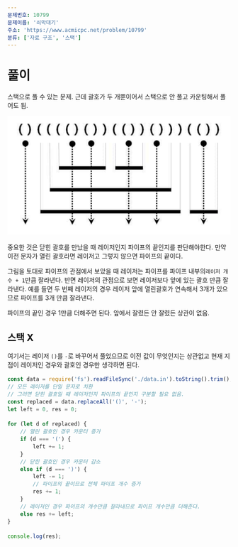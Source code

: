 ```yaml
---
문제번호: 10799
문제이름: '쇠막대기'
주소: 'https://www.acmicpc.net/problem/10799'
분류: ['자료 구조', '스택']
---
```


# 풀이

스택으로 풀 수 있는 문제. 근데 괄호가 두 개뿐이어서 스택으로 안 풀고 카운팅해서 풀어도 됨.

![](1.png)

중요한 것은 닫힌 괄호를 만났을 때 레이저인지 파이프의 끝인지를 판단해야한다. 만약 이전 문자가 열린 괄호라면 레이저고 그렇지 않으면 파이프의 끝이다.

그림을 토대로 파이프의 관점에서 보았을 때 레이저는 파이프를 파이프 내부의`레이저 개수 + 1`만큼 잘라낸다.
반면 레이저의 관점으로 보면 레이저보다 앞에 있는 괄호 만큼 잘라낸다. 예를 들면 두 번째 레이저의 경우 레이저 앞에 열린괄호가 연속해서 3개가 있으므로 파이프를 3개 만큼 잘라낸다.

파이프의 끝인 경우 1만큼 더해주면 된다. 앞에서 잘렸든 안 잘렸든 상관이 없음.

## 스택 X

여기서는 레이저 `()`를 `-`로 바꾸어서 풀었으므로 이전 값이 무엇인지는 상관없고 현재 지점이 레이저인 경우와 괄호인 경우만 생각하면 된다.

```js
const data = require('fs').readFileSync('./data.in').toString().trim();
// 모든 레이저를 단일 문자로 치환
// 그러면 닫힌 괄호일 때 레이저인지 파이프의 끝인지 구분할 필요 없음.
const replaced = data.replaceAll('()', '-');
let left = 0, res = 0;

for (let d of replaced) {
    // 열린 괄호인 경우 카운터 증가
    if (d === '(') {
        left += 1;
    }
    // 닫힌 괄호인 경우 카운터 감소
    else if (d === ')') {
        left -= 1;
        // 파이프의 끝이므로 전체 파이프 개수 증가
        res += 1;
    }
    // 레이저인 경우 파이프의 개수만큼 잘라내므로 파이프 개수만큼 더해준다.
    else res += left;
}

console.log(res);
```